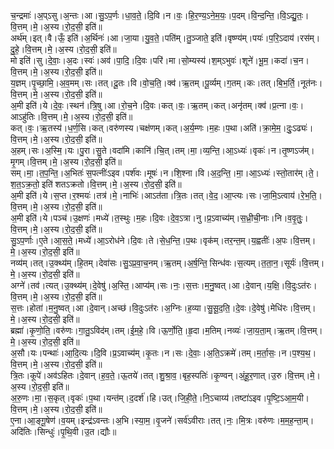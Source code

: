 

  
च॒न्द्रमाः॑।अ॒प्ऽसु।अ॒न्तः।आ।सु॒ऽप॒र्णः।धा॒व॒ते॒।दि॒वि।न।वः॒।हि॒र॒ण्य॒ऽने॒म॒यः॒।प॒दम्।वि॒न्द॒न्ति॒।वि॒ऽद्यु॒तः॒।वि॒त्तम्।मे॒।अ॒स्य।रो॒द॒सी॒ इति॑॥  
अर्थ॑म्।इत्।वै।ऊँ॒ इति॑।अ॒र्थिनः॑।आ।जा॒या।यु॒व॒ते॒।पति॑म्।तु॒ञ्जाते॒ इति॑।वृष्ण्य॑म्।पयः॑।प॒रि॒ऽदाय॑।रस॑म्।दु॒हे॒।वि॒त्तम्।मे॒।अ॒स्य।रो॒द॒सी॒ इति॑॥  
मो इति॑।सु।दे॒वाः॒।अ॒दः।स्वः॑।अव॑।पा॒दि॒।दि॒वः।परि॑।मा।सो॒म्यस्य॑।श॒म्ऽभुवः॑।शूने॑।भू॒म॒।कदा॑।च॒न।वि॒त्तम्।मे॒।अ॒स्य।रो॒द॒सी॒ इति॑॥  
य॒ज्ञम्।पृ॒च्छा॒मि॒।अ॒व॒मम्।सः।तत्।दू॒तः।वि।वो॒च॒ति॒।क्व॑।ऋ॒तम्।पू॒र्व्यम्।ग॒तम्।कः।तत्।बि॒भ॒र्ति॒।नूत॑नः।वि॒त्तम्।मे॒।अ॒स्य।रो॒द॒सी॒ इति॑॥  
अ॒मी इति॑।ये।दे॒वः॒।स्थन॑।त्रि॒षु।आ।रो॒च॒ने।दि॒वः।कत्।वः॒।ऋ॒तम्।कत्।अनृ॑तम्।क्व॑।प्र॒त्ना।वः॒।आऽहु॑तिः।वि॒त्तम्।मे॒।अ॒स्य।रो॒द॒सी॒ इति॑॥  
कत्।वः॒।ऋ॒तस्य॑।ध॒र्ण॒सि।कत्।वरु॑णस्य।चक्ष॑णम्।कत्।अ॒र्य॒म्णः।म॒हः।प॒था।अति॑।क्रा॒मे॒म॒।दुः॒ऽढ्यः॑।वि॒त्तम्।मे॒।अ॒स्य।रो॒द॒सी॒ इति॑॥  
अ॒हम्।सः।अ॒स्मि॒।यः।पु॒रा।सु॒ते।वदा॑मि।कानि॑।चि॒त्।तम्।मा॒।व्य॒न्ति॒।आ॒ऽध्यः॑।वृकः॑।न।तृ॒ष्णऽज॑म्।मृ॒गम्।वि॒त्तम्।मे॒।अ॒स्य।रो॒द॒सी॒ इति॑॥  
सम्।मा॒।त॒प॒न्ति॒।अ॒भितः॑ स॒पत्नीः॑ऽइव।पर्श॑वः।मूषः॑।न।शि॒श्ना।वि।अ॒द॒न्ति॒।मा॒।आ॒ऽध्यः॑।स्तो॒तार॑म्।ते॒।श॒त॒ऽक्र॒तो॒ इति॑ शतऽक्रतो।वि॒त्तम्।मे॒।अ॒स्य।रो॒द॒सी॒ इति॑॥  
अ॒मी इति॑।ये।स॒प्त।र॒श्मयः॑।तत्र॑।मे॒।नाभिः॑।आऽत॑ता।त्रि॒तः।तत्।वे॒द॒।आ॒प्त्यः।सः।जा॒मि॒ऽत्वाय॑।रे॒भ॒ति॒।वि॒त्तम्।मे॒।अ॒स्य।रो॒द॒सी॒ इति॑॥  
अ॒मी इति॑।ये।पञ्च॑।उ॒क्षणः॑।मध्ये॑।त॒स्थुः।म॒हः।दि॒वः।दे॒व॒ऽत्रा।नु।प्र॒ऽवाच्य॑म्।स॒ध्री॒ची॒नाः।नि।व॒वृ॒तुः॒।वि॒त्तम्।मे॒।अ॒स्य।रो॒द॒सी॒ इति॑॥  
सु॒ऽप॒र्णाः।ए॒ते।आ॒स॒ते॒।मध्ये॑।आ॒ऽरोध॑ने।दि॒वः।ते।से॒ध॒न्ति॒।प॒थः।वृक॑म्।तर॒न्त॒म्।य॒ह्वतीः॑।अ॒पः।वि॒त्तम्।मे॒।अ॒स्य।रो॒द॒सी॒ इति॑॥  
नव्य॑म्।तत्।उ॒क्थ्य॑म्।हि॒तम्।देवा॑सः।सु॒ऽप्र॒वा॒च॒नम्।ऋ॒तम्।अ॒र्ष॒न्ति॒ सिन्ध॑वः।स॒त्यम्।त॒ता॒न॒।सूर्यः॑।वि॒त्तम्।मे॒।अ॒स्य।रो॒द॒सी॒ इति॑॥  
अग्ने॑।तव॑।त्यत्।उ॒क्थ्य॑म्।दे॒वेषु॑।अ॒स्ति॒।आप्य॑म्।सः।नः॒।स॒त्तः।म॒नु॒ष्वत्।आ।दे॒वान्।य॒क्षि॒।वि॒दुःऽत॑रः।वि॒त्तम्।मे॒।अ॒स्य।रो॒द॒सी॒ इति॑॥  
स॒त्तः।होता॑।म॒नु॒ष्वत्।आ।दे॒वान्।अच्छ॑।वि॒दुःऽत॑रः।अ॒ग्निः।ह॒व्या।सु॒सू॒द॒ति॒।दे॒वः।दे॒वेषु॑।मेधि॑रः।वि॒त्तम्।मे॒।अ॒स्य।रो॒द॒सी॒ इति॑॥  
ब्रह्मा॑।कृ॒णो॒ति॒।वरु॑णः।गा॒तु॒ऽविद॑म्।तम्।ई॒म॒हे॒।वि।ऊ॒र्णो॒ति॒।हृ॒दा।म॒तिम्।नव्यः॑।जा॒य॒ता॒म्।ऋ॒तम्।वि॒त्तम्।मे॒।अ॒स्य।रो॒द॒सी॒ इति॑॥  
अ॒सौ।यः।पन्थाः॑।आ॒दि॒त्यः।दि॒वि।प्र॒ऽवाच्य॑म्।कृ॒तः।न।सः।दे॒वाः॒।अ॒ति॒ऽक्रमे॑।तम्।म॒र्ता॒सः॒।न।प॒श्य॒थ॒।वि॒त्तम्।मे॒।अ॒स्य।रो॒द॒सी॒ इति॑॥  
त्रि॒तः।कूपे॑।अव॑ऽहितः।दे॒वान्।ह॒व॒ते॒।ऊ॒तये॑।तत्।शु॒श्रा॒व॒।बृह॒स्पतिः॑।कृ॒ण्वन्।अं॒हू॒र॒णात्।उ॒रु।वि॒त्तम्।मे॒।अ॒स्य।रो॒द॒सी॒ इति॑॥  
अ॒रु॒णः।मा॒।स॒कृत्।वृकः॑।प॒था।यन्त॑म्।द॒दर्श॑।हि।उत्।जि॒ही॒ते॒।नि॒ऽचाय्य॑।तष्टा॑ऽइव।पृ॒ष्टि॒ऽआ॒म॒यी।वि॒त्तम्।मे॒।अ॒स्य।रो॒द॒सी॒ इति॑॥  
ए॒ना।आ॒ङ्गू॒षेण॑।व॒यम्।इन्द्र॑ऽवन्तः।अ॒भि।स्या॒म॒।वृ॒जने॑।सर्व॑ऽवीराः।तत्।नः॒।मि॒त्रः।वरु॑णः।म॒म॒ह॒न्ता॒म्।अदि॑तिः।सिन्धुः॑।पृ॒थि॒वी।उ॒त।द्यौः॥  
